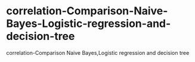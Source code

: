 # correlation-Comparison-Naive-Bayes-Logistic-regression-and-decision-tree
correlation-Comparison Naive Bayes,Logistic regression and decision tree
